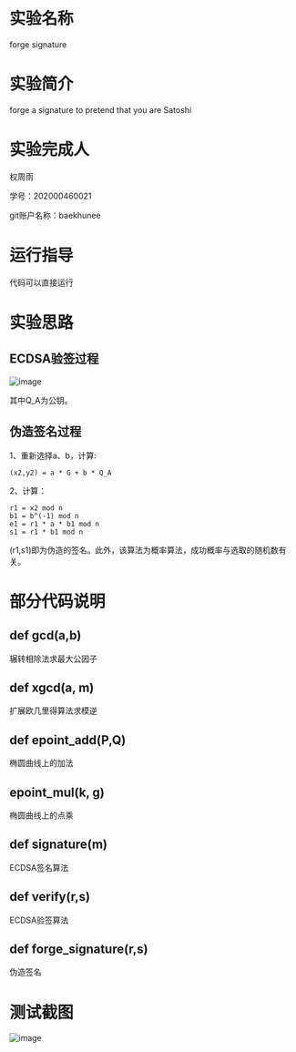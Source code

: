 # 实验名称
forge signature

# 实验简介
forge a signature to pretend that you are Satoshi

# 实验完成人
权周雨 

学号：202000460021 

git账户名称：baekhunee

# 运行指导

代码可以直接运行

# 实验思路

## ECDSA验签过程
![image](https://user-images.githubusercontent.com/105578152/181155330-06206b7c-270b-440c-99f0-c03c7d0a9eb8.png)

其中Q_A为公钥。

## 伪造签名过程
1、重新选择a、b，计算:
```
(x2,y2) = a * G + b * Q_A
```

2、计算：
```
r1 = x2 mod n
b1 = b^(-1) mod n
e1 = r1 * a * b1 mod n
s1 = r1 * b1 mod n
```
(r1,s1)即为伪造的签名。此外，该算法为概率算法，成功概率与选取的随机数有关。

# 部分代码说明
## def gcd(a,b)
辗转相除法求最大公因子

## def xgcd(a, m)
扩展欧几里得算法求模逆

## def epoint_add(P,Q)
椭圆曲线上的加法

## epoint_mul(k, g)
椭圆曲线上的点乘

## def signature(m)
ECDSA签名算法

## def verify(r,s)
ECDSA验签算法

## def forge_signature(r,s)
伪造签名

# 测试截图
![image](https://user-images.githubusercontent.com/105578152/181156774-6c4125ce-324b-4ef8-b561-bc5e323780d3.png)
